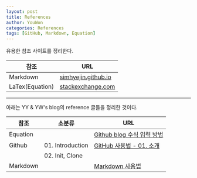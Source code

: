 ```yaml
---
layout: post
title: References
author: YouWon
categories: References
tags: [GitHub, Markdown, Equation]
---
```


유용한 참조 사이트를 정리한다.

참조            | URL
---------       | ---------
Markdown        | [simhyejin.github.io](https://simhyejin.github.io/2016/06/30/Markdown-syntax/)
LaTex(Equation) | [stackexchange.com](https://math.meta.stackexchange.com/questions/5020/mathjax-basic-tutorial-and-quick-reference)

---

아래는 YY & YW's blog의 reference 글들을 정리한 것이다.

| 참조            | 소분류            | URL
| ---------       | ---------        | --------
| Equation        |                  | [Github blog 수식 입력 방법](https://greeksharifa.github.io/references/2018/06/29/equation-usage/)
| Github          | 01. Introduction | [GitHub 사용법 - 01. 소개](https://greeksharifa.github.io/github/2018/06/29/github-usage-01-introduction/)
|                 | 02. Init, Clone  |
| Markdown        |                  | [Markdown 사용법](https://greeksharifa.github.io/references/2018/06/29/markdown-usage/)

